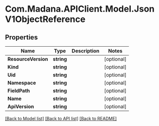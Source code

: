 
# Com.Madana.APIClient.Model.JsonV1ObjectReference

## Properties

Name | Type | Description | Notes
------------ | ------------- | ------------- | -------------
**ResourceVersion** | **string** |  | [optional] 
**Kind** | **string** |  | [optional] 
**Uid** | **string** |  | [optional] 
**Namespace** | **string** |  | [optional] 
**FieldPath** | **string** |  | [optional] 
**Name** | **string** |  | [optional] 
**ApiVersion** | **string** |  | [optional] 

[[Back to Model list]](../README.md#documentation-for-models)
[[Back to API list]](../README.md#documentation-for-api-endpoints)
[[Back to README]](../README.md)

